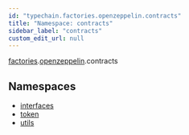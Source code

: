 ```yaml
---
id: "typechain.factories.openzeppelin.contracts"
title: "Namespace: contracts"
sidebar_label: "contracts"
custom_edit_url: null
---
```


[factories](typechain.factories.md).[openzeppelin](typechain.factories.openzeppelin.md).contracts

## Namespaces

- [interfaces](typechain.factories.openzeppelin.contracts.interfaces.md)
- [token](typechain.factories.openzeppelin.contracts.token.md)
- [utils](typechain.factories.openzeppelin.contracts.utils.md)
